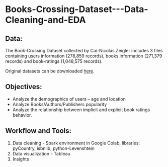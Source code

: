 # Books-Crossing-Dataset---Data-Cleaning-and-EDA

## Data:
The Book-Crossing Dataset collected by Cai-Nicolas Zeigler includes 3 files containing users information (278,859 records), books information (271,379 records) and book-ratings (1,048,575 records).

Original datasets can be downloaded [here](http://www2.informatik.uni-freiburg.de/~cziegler/BX/).

## Objectives:
* Analyze the demographics of users – age and location
* Analyze Books/Authors/Publishers popularity
* Analyze the relationship between implicit and explicit book ratings behavior.

## Workflow and Tools:
1. Data cleaning - Spark environment in Google Colab, libraries: pyCountry, isbnlib, python-Levenshtein
2. Data visualization - Tableau
3. Insights
